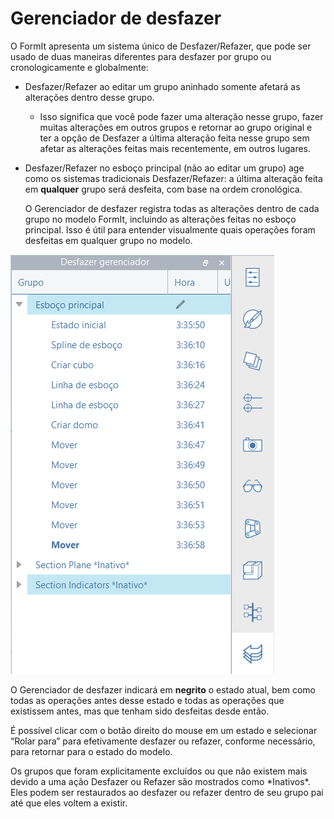 # Gerenciador de desfazer

O FormIt apresenta um sistema único de Desfazer/Refazer, que pode ser usado de duas maneiras diferentes para desfazer por grupo ou cronologicamente e globalmente:

* Desfazer/Refazer ao editar um grupo aninhado somente afetará as alterações dentro desse grupo.
   * Isso significa que você pode fazer uma alteração nesse grupo, fazer muitas alterações em outros grupos e retornar ao grupo original e ter a opção de Desfazer a última alteração feita nesse grupo sem afetar as alterações feitas mais recentemente, em outros lugares.
* Desfazer/Refazer no esboço principal (não ao editar um grupo) age como os sistemas tradicionais Desfazer/Refazer: a última alteração feita em **qualquer** grupo será desfeita, com base na ordem cronológica.

   O Gerenciador de desfazer registra todas as alterações dentro de cada grupo no modelo FormIt, incluindo as alterações feitas no esboço principal. Isso é útil para entender visualmente quais operações foram desfeitas em qualquer grupo no modelo.

![](<../.gitbook/assets/undo-manager (1).png>)

O Gerenciador de desfazer indicará em **negrito** o estado atual, bem como todas as operações antes desse estado e todas as operações que existissem antes, mas que tenham sido desfeitas desde então.

É possível clicar com o botão direito do mouse em um estado e selecionar “Rolar para” para efetivamente desfazer ou refazer, conforme necessário, para retornar para o estado do modelo.

Os grupos que foram explicitamente excluídos ou que não existem mais devido a uma ação Desfazer ou Refazer são mostrados como \*Inativos\*. Eles podem ser restaurados ao desfazer ou refazer dentro de seu grupo pai até que eles voltem a existir.
